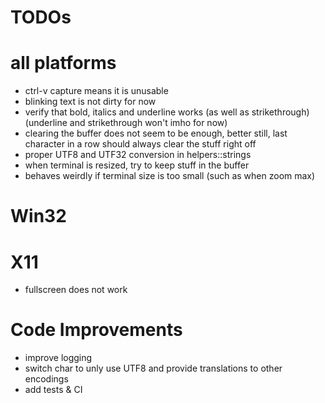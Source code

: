 # TODOs

# all platforms

- ctrl-v capture means it is unusable
- blinking text is not dirty for now
- verify that bold, italics and underline works (as well as strikethrough) (underline and strikethrough won't imho for now)
- clearing the buffer does not seem to be enough, better still, last character in a row should always clear the stuff right off
- proper UTF8 and UTF32 conversion in helpers::strings
- when terminal is resized, try to keep stuff in the buffer
- behaves weirdly if terminal size is too small (such as when zoom max)

# Win32

# X11

- fullscreen does not work

# Code Improvements 

- improve logging
- switch char to unly use UTF8 and provide translations to other encodings
- add tests & CI